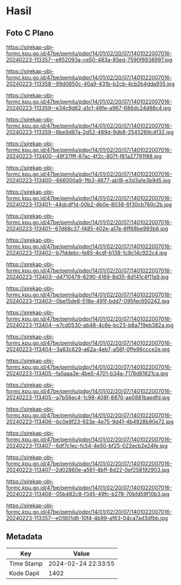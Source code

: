 # Hasil

## Foto C Plano

https://sirekap-obj-formc.kpu.go.id/47be/pemilu/pdpr/14/01/02/20/07/1401022007016-20240223-113357--e852093a-ce50-483a-85ed-7590f8938997.jpg

https://sirekap-obj-formc.kpu.go.id/47be/pemilu/pdpr/14/01/02/20/07/1401022007016-20240223-113358--99d0850c-40a9-431b-b2cb-4cb2b4dda935.jpg

https://sirekap-obj-formc.kpu.go.id/47be/pemilu/pdpr/14/01/02/20/07/1401022007016-20240223-113359--e34c9d62-a1c1-48fe-a967-686dc24d88c4.jpg

https://sirekap-obj-formc.kpu.go.id/47be/pemilu/pdpr/14/01/02/20/07/1401022007016-20240223-113359--6be9d87a-2d52-469d-9db8-2545269c4f32.jpg

https://sirekap-obj-formc.kpu.go.id/47be/pemilu/pdpr/14/01/02/20/07/1401022007016-20240223-113400--49f37fff-87ac-4f2c-807f-f81a27791f88.jpg

https://sirekap-obj-formc.kpu.go.id/47be/pemilu/pdpr/14/01/02/20/07/1401022007016-20240223-113400--666000a9-1fb3-4677-ab18-e3d3a1e3b9d5.jpg

https://sirekap-obj-formc.kpu.go.id/47be/pemilu/pdpr/14/01/02/20/07/1401022007016-20240223-113401--44dcdf1d-00b2-4b0e-8038-6f30cb760c2b.jpg

https://sirekap-obj-formc.kpu.go.id/47be/pemilu/pdpr/14/01/02/20/07/1401022007016-20240223-113401--67d68c37-f485-402e-a17e-6ff68be993b6.jpg

https://sirekap-obj-formc.kpu.go.id/47be/pemilu/pdpr/14/01/02/20/07/1401022007016-20240223-113402--b7fddebc-fe85-4cdf-b138-1c9c14c922c4.jpg

https://sirekap-obj-formc.kpu.go.id/47be/pemilu/pdpr/14/01/02/20/07/1401022007016-20240223-113403--d4710479-8290-4169-8d35-8d141c4f11a9.jpg

https://sirekap-obj-formc.kpu.go.id/47be/pemilu/pdpr/14/01/02/20/07/1401022007016-20240223-113403--0be15de6-518e-491f-bdd7-095fec650242.jpg

https://sirekap-obj-formc.kpu.go.id/47be/pemilu/pdpr/14/01/02/20/07/1401022007016-20240223-113404--e7cd0530-ab48-4c6e-bc23-b8a719eb382a.jpg

https://sirekap-obj-formc.kpu.go.id/47be/pemilu/pdpr/14/01/02/20/07/1401022007016-20240223-113404--3a63c629-a62a-4eb7-a58f-0ffe96ccce2e.jpg

https://sirekap-obj-formc.kpu.go.id/47be/pemilu/pdpr/14/01/02/20/07/1401022007016-20240223-113405--fa5aaa3e-4be5-4701-b34a-7178d81621ca.jpg

https://sirekap-obj-formc.kpu.go.id/47be/pemilu/pdpr/14/01/02/20/07/1401022007016-20240223-113405--a7b58ec4-1c98-408f-8870-ae0881baedfd.jpg

https://sirekap-obj-formc.kpu.go.id/47be/pemilu/pdpr/14/01/02/20/07/1401022007016-20240223-113406--bc0e9f23-923e-4e75-9d41-4b4928b90e72.jpg

https://sirekap-obj-formc.kpu.go.id/47be/pemilu/pdpr/14/01/02/20/07/1401022007016-20240223-113407--6df7c1ec-fc54-4e50-bf25-022ecb2e24fe.jpg

https://sirekap-obj-formc.kpu.go.id/47be/pemilu/pdpr/14/01/02/20/07/1401022007016-20240223-113407--2d02860e-a561-4bff-8d22-0ef258192903.jpg

https://sirekap-obj-formc.kpu.go.id/47be/pemilu/pdpr/14/01/02/20/07/1401022007016-20240223-113408--05b482c8-f345-49fc-b278-70bfd59f10b3.jpg

https://sirekap-obj-formc.kpu.go.id/47be/pemilu/pdpr/14/01/02/20/07/1401022007016-20240223-113357--e01801d6-10f4-4b99-af63-04ca7ad3dfbb.jpg


## Metadata

| Key        | Value               |
| ---------- | ------------------- |
| Time Stamp | 2024-02-24 22:33:55 |
| Kode Dapil | 1402                |



